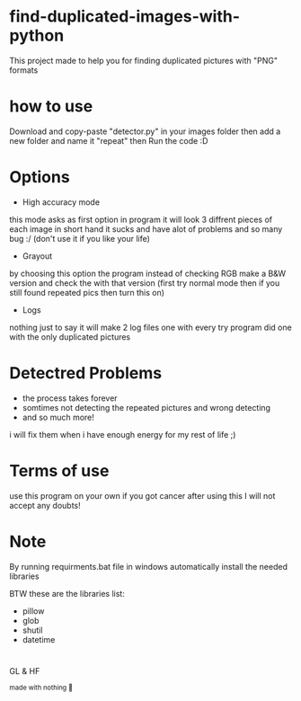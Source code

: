 # find-duplicated-images-with-python
This project made to help you for finding duplicated pictures with "PNG" formats
# how to use
Download and copy-paste "detector.py" in your images folder then add a new folder and name it "repeat" then Run the code :D
# Options
* High accuracy mode

this mode asks as first option in program it will look 3 diffrent pieces of each image in short hand it sucks and have alot of problems and so many bug :/ (don't use it if you like your life)
* Grayout

by choosing this option the program instead of checking RGB make a B&W version and check the with that version (first try normal mode then if you still found repeated pics then turn this on)
* Logs

nothing just to say it will make 2 log files one with every try program did one with the only duplicated pictures
# Detectred Problems
* the process takes forever
* somtimes not detecting the repeated pictures and wrong detecting
* and so much more!

i will fix them when i have enough energy for my rest of life ;)

# Terms of use
use this program on your own if you got cancer after using this I will not accept any doubts!

# Note
By running requirments.bat file in windows automatically install the needed libraries

BTW these are the libraries list:
* pillow
* glob
* shutil
* datetime

#

GL & HF

<sub>made with nothing 🤔</sub>
